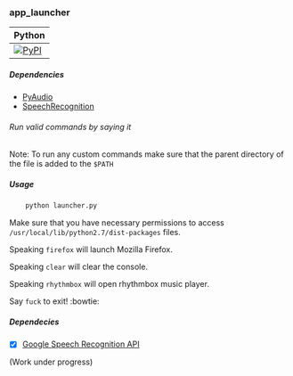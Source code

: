 ### app_launcher
|  Python  |
|----------|
|[![PyPI](https://img.shields.io/pypi/pyversions/Balert.svg)](https://pypi.python.org/pypi/Balert)|

##### Dependencies
 * [PyAudio](http://people.csail.mit.edu/hubert/pyaudio/#downloads)
 * [SpeechRecognition](https://pypi.python.org/pypi/SpeechRecognition/)

###### Run valid commands by saying it

Note: To run any custom commands make sure that the parent directory of the file is added to the `$PATH`

##### Usage

```sh
	python launcher.py
```
Make sure that you have necessary permissions to access `/usr/local/lib/python2.7/dist-packages` files.

Speaking `firefox` will launch Mozilla Firefox.

Speaking `clear` will clear the console.

Speaking `rhythmbox` will open rhythmbox music player.

Say `fuck` to exit! :bowtie:


##### Dependecies
- [x] [Google Speech Recognition API](https://pypi.python.org/pypi/SpeechRecognition/)

(Work under progress)
